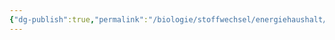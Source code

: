 ```yaml
---
{"dg-publish":true,"permalink":"/biologie/stoffwechsel/energiehaushalt/tiere/regulation-der-sauerstoffkonzentration-im-blut/"}
---
```

